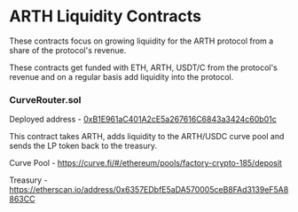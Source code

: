 # ARTH Liquidity Contracts

These contracts focus on growing liquidity for the ARTH protocol from a share of the protocol's revenue.

These contracts get funded with ETH, ARTH, USDT/C from the protocol's revenue and on a regular basis add liquidity into the protocol.

### CurveRouter.sol

Deployed address - [0xB1E961aC401A2cE5a267616C6843a3424c60b01c](https://etherscan.io/address/0xB1E961aC401A2cE5a267616C6843a3424c60b01c#code)

This contract takes ARTH, adds liquidity to the ARTH/USDC curve pool and sends the LP token back to the treasury.

Curve Pool - https://curve.fi/#/ethereum/pools/factory-crypto-185/deposit

Treasury - https://etherscan.io/address/0x6357EDbfE5aDA570005ceB8FAd3139eF5A8863CC
